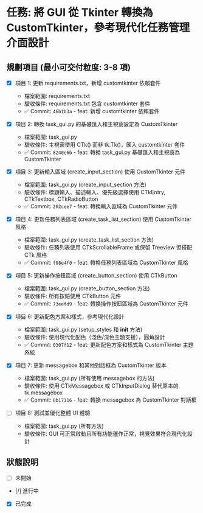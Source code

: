 # 任務: 將 GUI 從 Tkinter 轉換為 CustomTkinter，參考現代化任務管理介面設計

## 規劃項目 (最小可交付粒度: 3-8 項)

- [x] 項目 1: 更新 requirements.txt，新增 customtkinter 依賴套件
  - 檔案範圍: requirements.txt
  - 驗收條件: requirements.txt 包含 customtkinter 套件
  - ✅ Commit: `46b1b3a` - feat: 新增 customtkinter 依賴套件

- [x] 項目 2: 轉換 task_gui.py 的基礎匯入和主視窗設定為 CustomTkinter
  - 檔案範圍: task_gui.py
  - 驗收條件: 主視窗使用 CTk() 而非 tk.Tk()，匯入 customtkinter 套件
  - ✅ Commit: `8240e6b` - feat: 轉換 task_gui.py 基礎匯入和主視窗為 CustomTkinter

- [x] 項目 3: 更新輸入區域 (create_input_section) 使用 CustomTkinter 元件
  - 檔案範圍: task_gui.py (create_input_section 方法)
  - 驗收條件: 標題輸入、描述輸入、優先級選擇使用 CTkEntry, CTkTextbox, CTkRadioButton
  - ✅ Commit: `202cee7` - feat: 轉換輸入區域為 CustomTkinter 元件

- [x] 項目 4: 更新任務列表區域 (create_task_list_section) 使用 CustomTkinter 風格
  - 檔案範圍: task_gui.py (create_task_list_section 方法)
  - 驗收條件: 任務列表使用 CTkScrollableFrame 或保留 Treeview 但搭配 CTk 風格
  - ✅ Commit: `f08e4f0` - feat: 轉換任務列表區域為 CustomTkinter 風格

- [x] 項目 5: 更新操作按鈕區域 (create_button_section) 使用 CTkButton
  - 檔案範圍: task_gui.py (create_button_section 方法)
  - 驗收條件: 所有按鈕使用 CTkButton 元件
  - ✅ Commit: `73eefd9` - feat: 轉換操作按鈕區域為 CustomTkinter 元件

- [x] 項目 6: 更新配色方案和樣式，參考現代化設計
  - 檔案範圍: task_gui.py (setup_styles 和 __init__ 方法)
  - 驗收條件: 使用現代化配色（淺色/深色主題支援），圓角設計
  - ✅ Commit: `0307f12` - feat: 更新配色方案和樣式為 CustomTkinter 主題系統

- [x] 項目 7: 更新 messagebox 和其他對話框為 CustomTkinter 版本
  - 檔案範圍: task_gui.py (所有使用 messagebox 的方法)
  - 驗收條件: 使用 CTkMessagebox 或 CTkInputDialog 替代原本的 tk.messagebox
  - ✅ Commit: `0b17116` - feat: 轉換 messagebox 為 CustomTkinter 對話框

- [ ] 項目 8: 測試並優化整體 UI 體驗
  - 檔案範圍: task_gui.py (所有方法)
  - 驗收條件: GUI 可正常啟動且所有功能運作正常，視覺效果符合現代化設計

## 狀態說明
- [ ] 未開始
- [/] 進行中
- [x] 已完成
